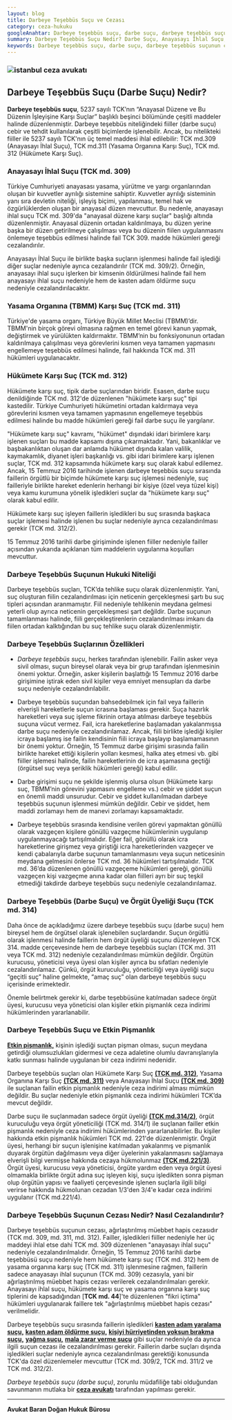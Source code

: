 ```yaml
---
layout: blog
title: Darbeye Teşebbüs Suçu ve Cezası
category: ceza-hukuku
googleAnahtar: Darbeye teşebbüs suçu, darbe suçu, darbeye teşebbüs suçunun cezası, darbeye teşebbüs suçu etkin pişmanlık,TBMM ve hükümete karşı suç, anayasayı ihlal, istanbul ceza avukatı
summary: Darbeye Teşebbüs Suçu Nedir? Darbe Suçu, Anayasayı İhlal Suçu, Hükümete ve Yasama Organına (TBMM) Karşı Suç, Darbeye Teşebbüs Suçunun Cezası, Etkin Pişmanlık Ceza İndirimi, Gönüllü Vazgeçme, TCK 312, 311, 309
keywords: Darbeye teşebbüs suçu, darbe suçu, darbeye teşebbüs suçunun cezası, darbeye teşebbüs suçu etkin pişmanlık,TBMM ve hükümete karşı suç, anayasayı ihlal, istanbul ceza avukatı
---
```


### ![istanbul ceza avukatı](https://camo.githubusercontent.com/f24abcba8f58bb01aef0b92787e06b188fde43a5/687474703a2f2f692e68697a6c69726573696d2e636f6d2f704244455a6e2e6a7067 "Ceza Avukatı")


## Darbeye Teşebbüs Suçu (Darbe Suçu) Nedir?

**Darbeye teşebbüs suçu**, 5237 sayılı TCK’nın “Anayasal Düzene ve Bu Düzenin İşleyişine Karşı Suçlar” başlıklı beşinci bölümünde çeşitli maddeler halinde düzenlenmiştir. Darbeye teşebbüs niteliğindeki fiiller (darbe suçu) cebir ve tehdit kullanılarak çeşitli biçimlerde  işlenebilir. Ancak, bu nitelikteki fiiller ile 5237 sayılı TCK'nın üç temel maddesi ihlal edilebilir: TCK md.309 (Anayasayı İhlal Suçu), TCK md.311 (Yasama Organına Karşı Suç), TCK md. 312 (Hükümete Karşı Suç).

###	Anayasayı İhlal Suçu (TCK md. 309) 

Türkiye Cumhuriyeti anayasası yasama, yürütme ve yargı organlarından oluşan bir kuvvetler ayrılığı sistemine sahiptir. Kuvvetler ayrılığı sisteminin yanı sıra devletin niteliği, işleyiş biçimi, yapılanması, temel hak ve özgürlüklerden oluşan bir anayasal düzen mevcuttur. Bu nedenle, anayasayı ihlal suçu TCK md. 309'da "anayasal düzene karşı suçlar"  başlığı altında düzenlenmiştir.  Anayasal düzenin ortadan kaldırılmaya, bu düzen yerine başka bir düzen getirilmeye çalışılması veya bu düzenin fiilen uygulanmasını önlemeye teşebbüs edilmesi halinde fail TCK 309. madde hükümleri gereği cezalandırılır. 

Anayasayı İhlal Suçu ile birlikte başka suçların işlenmesi halinde fail işlediği diğer suçlar nedeniyle ayrıca cezalandırılır (TCK md. 309/2). Örneğin, anayasayı ihlal suçu işlerken bir kimsenin öldürülmesi halinde fail hem anayasayı ihlal suçu nedeniyle hem de kasten adam öldürme suçu nedeniyle cezalandırılacaktır.

###	Yasama Organına (TBMM) Karşı Suç (TCK md. 311)

Türkiye'de yasama organı, Türkiye Büyük Millet Meclisi (TBMM)’dir. TBMM'nin birçok görevi olmasına rağmen en temel görevi kanun yapmak, değiştirmek ve yürülükten kaldırmaktır.  TBMM’nin bu fonksiyonunun ortadan kaldırılmaya çalışılması veya görevlerini kısmen veya tamamen yapmasını engellemeye  teşebbüs edilmesi halinde, fail hakkında TCK md. 311 hükümleri uygulanacaktır.

### Hükümete Karşı Suç (TCK md. 312) 

Hükümete karşı suç, tipik darbe suçlarından biridir. Esasen, darbe suçu denildiğinde TCK md. 312'de düzenlenen "hükümete karşı suç" tipi kastedilir. Türkiye Cumhuriyeti hükümetini ortadan kaldırmaya veya görevlerini kısmen veya tamamen yapmasının engellemeye teşebbüs edilmesi halinde bu madde hükümleri gereği fail darbe suçu ile yargılanır. 

"Hükümete karşı suç" kavramı, "hükümet" dışındaki idari birimlere karşı işlenen suçları bu madde kapsamı dışına çıkarmaktadır. Yani, bakanlıklar ve başbakanlıktan oluşan dar anlamda hükümet dışında kalan valilik, kaymakamlık, diyanet işleri başkanlığı vs. gibi idari birimlere karşı işlenen suçlar, TCK md. 312 kapsamında hükümete karşı suç olarak kabul edilemez. Ancak, 15 Temmuz 2016 tarihinde işlenen darbeye teşebbüs suçu sırasında faillerin örgütlü bir biçimde hükümete karşı suç işlemesi nedeniyle, suç failleriyle birlikte hareket edenlerin herhangi bir kişiye (özel veya tüzel kişi) veya kamu kurumuna yönelik işledikleri suçlar da "hükümete karşı suç" olarak kabul edilir.

Hükümete karşı suç işleyen faillerin işledikleri bu suç sırasında başkaca suçlar işlemesi halinde işlenen bu suçlar nedeniyle ayrıca cezalandırılması gerekir (TCK md. 312/2).

15 Temmuz  2016 tarihli darbe girişiminde işlenen fiiller nedeniyle failler açısından yukarıda açıklanan tüm maddelerin uygulanma koşulları mevcuttur. 

### Darbeye Teşebbüs Suçunun Hukuki Niteliği

Darbeye teşebbüs suçları, TCK’da tehlike suçu olarak düzenlenmiştir. Yani, suç oluşturan fiilin cezalandırılması için neticenin gerçekleşmesi şartı bu suç tipleri açısından aranmamıştır.  Fiil nedeniyle tehlikenin meydana gelmesi yeterli olup ayrıca neticenin gerçekleşmesi şart değildir. Darbe suçunun tamamlanması halinde, fiili gerçekleştirenlerin cezalandırılması imkanı da fiilen ortadan kalktığından bu suç tehlike suçu olarak düzenlenmiştir. 

### Darbeye Teşebbüs Suçlarının Özellikleri

* *Darbeye teşebbüs suçu*, herkes tarafından işlenebilir. Failin asker veya sivil olması, suçun bireysel olarak veya bir grup tarafından işlenmesinin önemi yoktur. Örneğin, asker kişilerin başlattığı 15 Temmuz 2016 darbe girişimine iştirak eden sivil kişiler veya emniyet mensupları da darbe suçu nedeniyle cezalandırılabilir.

* Darbeye teşebbüs suçundan bahsedebilmek için fail veya faillerin elverişli hareketlerle suçun icrasına başlaması gerekir. Suça hazırlık hareketleri  veya  suç işleme fikrinin ortaya atılması darbeye teşebbüs suçuna vücut vermez. Fail, icra hareketlerine başlamadan yakalanmışsa darbe suçu nedeniyle cezalandırılamaz. Ancak, fiili birlikte işlediği kişiler icraya başlamış ise failin kendisinin fiili icraya başlayıp başlamamasının bir önemi yoktur. Örneğin, 15 Temmuz darbe girişimi sırasında failin birlikte hareket ettiği kişilerin yolları kesmesi, halka ateş  etmesi  vb.  gibi fiiller işlemesi halinde, failin hareketlerinin de icra aşamasına geçtiği (örgütsel suç veya şeriklik hükümleri gereği) kabul edilir.

* Darbe girişimi suçu ne şekilde işlenmiş olursa olsun (Hükümete karşı suç, TBMM’nin görevini yapmasını engelleme vs.) cebir ve şiddet suçun en önemli maddi unsurudur. Cebir ve şiddet kullanılmadan darbeye teşebbüs suçunun işlenmesi mümkün değildir. Cebir ve şiddet, hem maddi zorlamayı hem de manevi zorlamayı kapsamaktadır.

* Darbeye teşebbüs sırasında kendisine verilen görevi yapmaktan gönüllü olarak vazgeçen kişilere gönüllü vazgeçme hükümlerinin uygulanıp uygulanmayacağı tartışılmalıdır. Eğer fail, gönüllü olarak icra hareketlerine girişmez veya giriştiği icra hareketlerinden vazgeçer  ve kendi çabalarıyla darbe suçunun tamamlanmasını veya suçun neticesinin meydana gelmesini önlerse TCK md. 36 hükümleri  tartışılmalıdır. TCK md. 36’da düzenlenen gönüllü vazgeçeme hükümleri gereği, gönüllü vazgeçen kişi vazgeçme anına kadar olan fiilleri ayrı bir suç teşkil etmediği takdirde darbeye teşebbüs suçu nedeniyle cezalandırılamaz.

### Darbeye Teşebbüs (Darbe Suçu)  ve Örgüt Üyeliği Suçu (TCK md. 314)

Daha önce de açıkladığımız üzere darbeye teşebbüs suçu (darbe suçu) hem bireysel hem de örgütsel olarak işlenebilen suçlardandır.  Suçun örgütlü olarak işlenmesi halinde faillerin hem  örgüt üyeliği suçunu düzenleyen TCK 314. madde çerçevesinde hem de darbeye teşebbüs suçları (TCK md. 311 veya TCK md. 312) nedeniyle cezalandırılması mümkün değildir. Örgütün kurucusu, yöneticisi veya üyesi olan kişiler ayrıca bu sıfatları nedeniyle cezalandırılamaz. Çünkü, örgüt kuruculuğu, yöneticiliği veya üyeliği suçu  “geçitli suç” haline gelmekte, “amaç suç”  olan darbeye teşebbüs suçu içerisinde erimektedir.

Önemle belirtmek gerekir ki, darbe teşebbüsüne katılmadan sadece örgüt üyesi, kurucusu veya yöneticisi olan kişiler etkin pişmanlık ceza indirimi hükümlerinden yararlanabilir.

### Darbeye Teşebbüs Suçu ve Etkin Pişmanlık

[**Etkin pişmanlık,**]( https://barandogan.av.tr/blog/ceza-hukuku/etkin-pismanlik-ceza-indirimi.html) kişinin işlediği suçtan pişman olması, suçun meydana getirdiği olumsuzlukları gidermesi ve ceza adaletine olumlu davranışlarıyla katkı sunması halinde uygulanan bir ceza indirimi nedenidir.

Darbeye teşebbüs suçları olan Hükümete Karşı Suç [**(TCK md. 312)**](http://www.turkhukuksitesi.com/mevzuat.php?mid=5261), Yasama Organına Karşı Suç [**(TCK md. 311)**](http://www.turkhukuksitesi.com/mevzuat.php?mid=5260) veya Anayasayı İhlal Suçu [**(TCK md. 309)**](http://www.turkhukuksitesi.com/mevzuat.php?mid=5258) ile suçlanan failin etkin pişmanlık nedeniyle ceza indirimi alması mümkün değildir. Bu suçlar nedeniyle etkin pişmanlık ceza indirimi hükümleri TCK’da mevcut değildir.

Darbe suçu ile suçlanmadan sadece örgüt üyeliği [**(TCK md.314/2)**](http://www.turkhukuksitesi.com/mevzuat.php?mid=5268), örgüt kuruculuğu veya örgüt yöneticiliği (TCK md. 314/1) ile suçlanan failler etkin pişmanlık nedeniyle ceza indirimi hükümlerinden yararlanabilirler. Bu kişiler hakkında etkin pişmanlık hükümleri TCK md. 221'de düzenlenmiştir. Örgüt üyesi, herhangi bir suçun işlenişine katılmadan yakalanmış ve pişmanlık duyarak örgütün dağılmasını veya diğer üyelerinin yakalanmasını sağlamaya elverişli bilgi vermişse hakkında cezaya hükmolunmaz [**(TCK md.221/3)**](http://www.turkhukuksitesi.com/mevzuat.php?mid=5169). Örgüt üyesi, kurucusu veya yöneticisi, örgüte yardım eden veya örgüt üyesi olmamakla birlikte örgüt adına suç işleyen kişi, suçu işledikten sonra pişman olup  örgütün yapısı ve faaliyeti çerçevesinde işlenen suçlarla ilgili bilgi verirse hakkında hükmolunan cezadan 1/3'den 3/4'e kadar ceza indirimi uygulanır (TCK md.221/4). 

### Darbeye Teşebbüs Suçunun Cezası Nedir? Nasıl Cezalandırılır?

Darbeye teşebbüs suçunun cezası, ağırlaştırılmış müebbet hapis cezasıdır (TCK md. 309, md. 311, md. 312). Failler, işledikleri fiiller nedeniyle her üç maddeyi ihlal etse dahi TCK md. 309 düzenlenen "anayasayı ihlal suçu" nedeniyle cezalandırılmalıdır. Örneğin, 15 Temmuz 2016 tarihli darbe teşebbüsü suçu nedeniyle hem hükümete karşı suç (TCK md. 312) hem de yasama organına karşı suç (TCK md. 311) işlenmesine rağmen, faillerin sadece anayasayı ihlal suçunun (TCK md. 309) cezasıyla, yani bir ağırlaştırılmış müebbet hapis cezası verilerek cezalandırılmaları gerekir.  Anayasayı ihlal suçu, hükümete karşı suç ve yasama organına karşı suç tiplerini de kapsadığından [**TCK md. 44**]'te düzenlenen "fikri içtima" hükümleri uygulanarak faillere tek "ağırlaştırılmış müebbet hapis cezası" verilmelidir. 

Darbeye teşebbüs suçu sırasında faillerin işledikleri [**kasten adam yaralama suçu,**](https://barandogan.av.tr/blog/ceza-hukuku/kasten-adam-yaralama-sucu-cezasi.html)  [**kasten adam öldürme suçu,**](https://barandogan.av.tr/blog/ceza-hukuku/kasten-adam-oldurme-sucu-cezasi.html)  [**kişiyi hürriyetinden yoksun bırakma suçu,**]( https://barandogan.av.tr/blog/ceza-hukuku/kisiyi-hurriyetinden-yoksun-kilma-sucu-cezasi.html)  [**yağma suçu,**](https://barandogan.av.tr/blog/ceza-hukuku/yagma-sucu-gasp-sucu.html) [**mala zarar verme suçu**](https://barandogan.av.tr/blog/ceza-hukuku/mala-zarar-verme-sucunun-cezasi.html) gibi suçlar nedeniyle da ayrıca ilgili suçun cezası ile cezalandırılması gerekir. Faillerin darbe suçları dışında işledikleri suçlar nedeniyle ayrıca cezalandırılması gerektiği konusunda TCK'da özel düzenlemeler mevcuttur (TCK md. 309/2, TCK md. 311/2 ve TCK md. 312/2).

*Darbeye teşebbüs suçu (darbe suçu)*, zorunlu müdafiliğe tabi olduğundan savunmanın mutlaka bir [**ceza avukatı**](https://barandogan.av.tr/blog/ceza-hukuku/ceza-avukatinin-islevi.html) tarafından yapılması gerekir.

______________________________________________________________________________________________________________________________________


**Avukat Baran Doğan Hukuk Bürosu**
